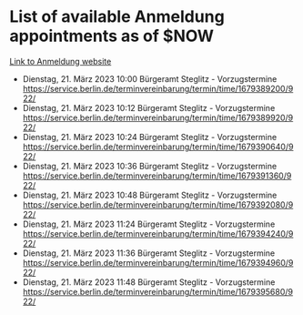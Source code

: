 # List of available Anmeldung appointments as of $NOW
[Link to Anmeldung website](https://service.berlin.de/terminvereinbarung/termin/tag.php?termin=1&anliegen[]=120686&dienstleisterlist=122210,122217,327316,122219,327312,122227,327314,122231,327346,122243,327348,122254,122252,329742,122260,329745,122262,329748,122271,327278,122273,327274,122277,327276,330436,122280,327294,122282,327290,122284,327292,122291,327270,122285,327266,122286,327264,122296,327268,150230,329760,122297,327286,122294,327284,122312,329763,122314,329775,122304,327330,122311,327334,122309,327332,317869,122281,327352,122279,329772,122283,122276,327324,122274,327326,122267,329766,122246,327318,122251,327320,122257,327322,122208,327298,122226,327300&herkunft=http%3A%2F%2Fservice.berlin.de%2Fdienstleistung%2F120686%2F)
- Dienstag, 21. März 2023 10:00 Bürgeramt Steglitz - Vorzugstermine https://service.berlin.de/terminvereinbarung/termin/time/1679389200/922/
- Dienstag, 21. März 2023 10:12 Bürgeramt Steglitz - Vorzugstermine https://service.berlin.de/terminvereinbarung/termin/time/1679389920/922/
- Dienstag, 21. März 2023 10:24 Bürgeramt Steglitz - Vorzugstermine https://service.berlin.de/terminvereinbarung/termin/time/1679390640/922/
- Dienstag, 21. März 2023 10:36 Bürgeramt Steglitz - Vorzugstermine https://service.berlin.de/terminvereinbarung/termin/time/1679391360/922/
- Dienstag, 21. März 2023 10:48 Bürgeramt Steglitz - Vorzugstermine https://service.berlin.de/terminvereinbarung/termin/time/1679392080/922/
- Dienstag, 21. März 2023 11:24 Bürgeramt Steglitz - Vorzugstermine https://service.berlin.de/terminvereinbarung/termin/time/1679394240/922/
- Dienstag, 21. März 2023 11:36 Bürgeramt Steglitz - Vorzugstermine https://service.berlin.de/terminvereinbarung/termin/time/1679394960/922/
- Dienstag, 21. März 2023 11:48 Bürgeramt Steglitz - Vorzugstermine https://service.berlin.de/terminvereinbarung/termin/time/1679395680/922/
